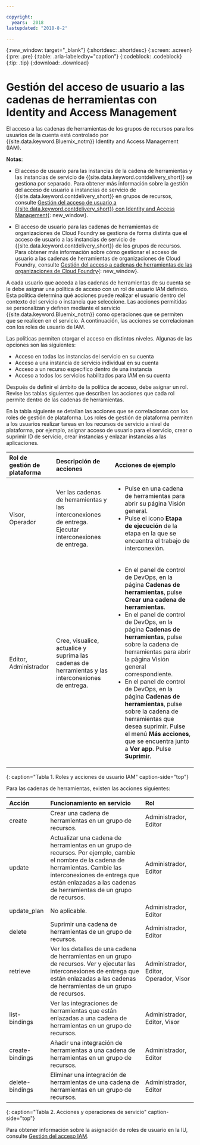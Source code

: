 ```yaml
---

copyright:
  years:  2018
lastupdated: "2018-8-2"

---
```


{:new_window: target="_blank"}
{:shortdesc: .shortdesc}
{:screen: .screen}
{:pre: .pre}
{:table: .aria-labeledby="caption"}
{:codeblock: .codeblock}
{:tip: .tip}
{:download: .download}


# Gestión del acceso de usuario a las cadenas de herramientas con Identity and Access Management

El acceso a las cadenas de herramientas de los grupos de recursos para los usuarios de la cuenta está controlado por {{site.data.keyword.Bluemix_notm}} Identity and Access Management (IAM). 

**Notas**: 

* El acceso de usuario para las instancias de la cadena de herramientas y las instancias de servicio de {{site.data.keyword.contdelivery_short}} se gestiona por separado. Para obtener más información sobre la gestión del acceso de usuario a instancias de servicio de {{site.data.keyword.contdelivery_short}} en grupos de recursos, consulte [Gestión del acceso de usuario a {{site.data.keyword.contdelivery_short}} con Identity and Access Management](/docs/services/ContinuousDelivery/cd_iam_security.html){: new_window}.

* El acceso de usuario para las cadenas de herramientas de organizaciones de Cloud Foundry se gestiona de forma distinta que el acceso de usuario a las instancias de servicio de {{site.data.keyword.contdelivery_short}} de los grupos de recursos. Para obtener más información sobre cómo gestionar el acceso de usuario a las cadenas de herramientas de organizaciones de Cloud Foundry, consulte [Gestión del acceso a cadenas de herramientas de las organizaciones de Cloud Foundry](/docs/services/ContinuousDelivery/toolchains_using.html#managing_access_orgs.html){: new_window}.

A cada usuario que acceda a las cadenas de herramientas de su cuenta se le debe asignar una política de acceso con un rol de usuario IAM definido. Esta política determina qué acciones puede realizar el usuario dentro del contexto del servicio o instancia que seleccione. Las acciones permitidas se personalizan y definen mediante el servicio {{site.data.keyword.Bluemix_notm}} como operaciones que se permiten que se realicen en el servicio. A continuación, las acciones se correlacionan con los roles de usuario de IAM.

Las políticas permiten otorgar el acceso en distintos niveles. Algunas de las opciones son las siguientes: 

* Acceso en todas las instancias del servicio en su cuenta
* Acceso a una instancia de servicio individual en su cuenta
* Acceso a un recurso específico dentro de una instancia
* Acceso a todos los servicios habilitados para IAM en su cuenta

Después de definir el ámbito de la política de acceso, debe asignar un rol. Revise las tablas siguientes que describen las acciones que cada rol permite dentro de las cadenas de herramientas.

En la tabla siguiente se detallan las acciones que se correlacionan con los roles de gestión de plataforma. Los roles de gestión de plataforma permiten a los usuarios realizar tareas en los recursos de servicio a nivel de plataforma, por ejemplo, asignar acceso de usuario para el servicio, crear o suprimir ID de servicio, crear instancias y enlazar instancias a las aplicaciones.

| Rol de gestión de plataforma | Descripción de acciones | Acciones de ejemplo|
|:-----------------|:-----------------|:-----------------|
| Visor, Operador | Ver las cadenas de herramientas y las interconexiones de entrega. Ejecutar interconexiones de entrega. | <ul><li>Pulse en una cadena de herramientas para abrir su página Visión general.</li><li>Pulse el icono **Etapa de ejecución** de la etapa en la que se encuentra el trabajo de interconexión.</li></ul> |
| Editor, Administrador | Cree, visualice, actualice y suprima las cadenas de herramientas y las interconexiones de entrega. |<ul><li>En el panel de control de DevOps, en la página **Cadenas de herramientas**, pulse **Crear una cadena de herramientas**.</li><li>En el panel de control de DevOps, en la página **Cadenas de herramientas**, pulse sobre la cadena de herramientas para abrir la página Visión general correspondiente.</li><li>En el panel de control de DevOps, en la página **Cadenas de herramientas**, pulse sobre la cadena de herramientas que desea suprimir. Pulse el menú **Más acciones**, que se encuentra junto a **Ver app**. Pulse **Suprimir**.</li></ul> |
{: caption="Tabla 1. Roles y acciones de usuario IAM" caption-side="top"}

 Para las cadenas de herramientas, existen las acciones siguientes:

| Acción | Funcionamiento en servicio | Rol
|:-----------------|:-----------------|:--------------|
| create | Crear una cadena de herramientas en un grupo de recursos. | Administrador, Editor |
| update | Actualizar una cadena de herramientas en un grupo de recursos. Por ejemplo, cambie el nombre de la cadena de herramientas. Cambie las interconexiones de entrega que están enlazadas a las cadenas de herramientas de un grupo de recursos. | Administrador, Editor |
| update_plan | No aplicable. | Administrador, Editor |
| delete | Suprimir una cadena de herramientas de un grupo de recursos. | Administrador, Editor |
| retrieve | Ver los detalles de una cadena de herramientas en un grupo de recursos. Ver y ejecutar las interconexiones de entrega que están enlazadas a las cadenas de herramientas de un grupo de recursos. | Administrador, Editor, Operador, Visor |
| list-bindings | Ver las integraciones de herramientas que están enlazadas a una cadena de herramientas en un grupo de recursos. | Administrador, Editor, Visor |
| create-bindings | Añadir una integración de herramientas a una cadena de herramientas en un grupo de recursos. | Administrador, Editor |
| delete-bindings | Eliminar una integración de herramientas de una cadena de herramientas en un grupo de recursos. | Administrador, Editor |
{: caption="Tabla 2. Acciones y operaciones de servicio" caption-side="top"}

Para obtener información sobre la asignación de roles de usuario en la IU, consulte [Gestión del acceso IAM](/docs/iam/mngiam.html#iammanidaccser).

<!--This link is not live in production yet. Use https://console.bluemix.net/docs/iam/iamusermanage.html#iamusermanage until the link above is available in production.-->
